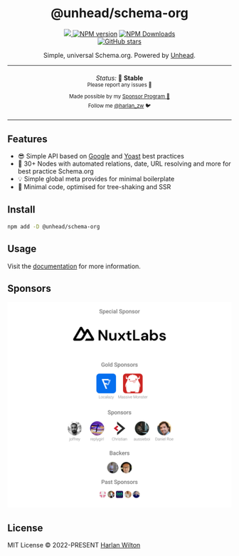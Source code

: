 <h1 align='center'>@unhead/schema-org</h1>

<p align="center">
<a href='https://github.com/harlan-zw/unhead-schema-org/actions/workflows/test.yml'>
<img src='https://github.com/harlan-zw/unhead-schema-org/actions/workflows/test.yml/badge.svg' >
</a>
<a href="https://www.npmjs.com/package/@unhead/schema-org" target="__blank"><img src="https://img.shields.io/npm/v/@unhead/schema-org?color=2B90B6&label=" alt="NPM version"></a>
<a href="https://www.npmjs.com/package/@unhead/schema-org" target="__blank"><img alt="NPM Downloads" src="https://img.shields.io/npm/dm/@unhead/schema-org?color=349dbe&label="></a>
<br>
<a href="https://github.com/harlan-zw/unhead-schema-org" target="__blank"><img alt="GitHub stars" src="https://img.shields.io/github/stars/harlan-zw/unhead-schema-org?style=social"></a>
</p>

<p align="center">
Simple, universal Schema.org. Powered by <a href="https://unhead.harlanzw.com/">Unhead</a>.
</p>

<p align="center">
<table>
<tbody>
<td align="center">
<img width="800" height="0" /><br>
<i>Status:</i> <b>🔨 Stable</b> <br>
<sup> Please report any issues 🐛</sup><br>
<sub>Made possible by my <a href="https://github.com/sponsors/harlan-zw">Sponsor Program 💖</a><br> Follow me <a href="https://twitter.com/harlan_zw">@harlan_zw</a> 🐦</sub><br>
<img width="800" height="0" />
</td>
</tbody>
</table>
</p>

## Features

- 😎 Simple API based on [Google](https://developers.google.com/search/docs/advanced/structured-data/search-gallery) and [Yoast](https://developer.yoast.com/features/schema/overview) best practices
- 🧙 30+ Nodes with automated relations, date, URL resolving and more for best practice Schema.org
- 💡 Simple global meta provides for minimal boilerplate
- 🌳 Minimal code, optimised for tree-shaking and SSR

## Install

```bash
npm add -D @unhead/schema-org
```

## Usage

Visit the [documentation](https://unhead-schema-org.harlanzw.com) for more information.

## Sponsors

<p align="center">
  <a href="https://raw.githubusercontent.com/harlan-zw/static/main/sponsors.svg">
    <img src='https://raw.githubusercontent.com/harlan-zw/static/main/sponsors.svg'/>
  </a>
</p>


## License

MIT License © 2022-PRESENT [Harlan Wilton](https://github.com/harlan-zw)
